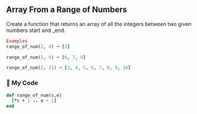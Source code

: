 ## Array From a Range of Numbers

Create a function that returns an array of all the integers between two given numbers start and _end.
```ruby
Examples
range_of_num(2, 4) ➞ [3]

range_of_num(5, 9) ➞ [6, 7, 8]

range_of_num(2, 11) ➞ [3, 4, 5, 6, 7, 8, 9, 10]
```
### :gem: My Code
```ruby
def range_of_num(s,e)
  [*s + 1 .. e - 1]
end
```
